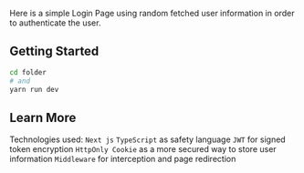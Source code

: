 Here is a simple Login Page using random fetched user information in order to authenticate the user.

## Getting Started


```bash
cd folder
# and
yarn run dev
```


## Learn More

Technologies used:
`Next js`
`TypeScript` as safety language
`JWT` for signed token encryption
`HttpOnly Cookie` as a more secured way to store user information
`Middleware` for interception and page redirection
